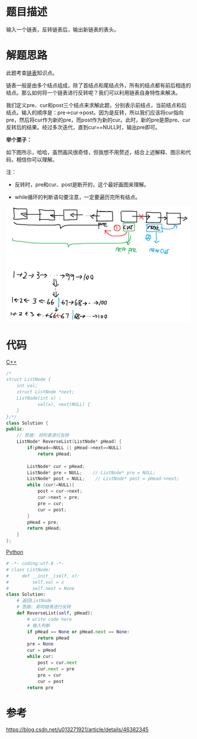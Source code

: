# 题目描述

输入一个链表，反转链表后，输出新链表的表头。

# 解题思路

此题考查[链表](https://github.com/amusi/coding-note/blob/master/Coding%20Interviews/05_PrintListInReversedOrder/Linkedlist.md)知识点。

链表一般是由多个结点组成，除了首结点和尾结点外，所有的结点都有前后相连的结点。那么如何将一个链表进行反转呢？我们可以利用链表自身特性来解决。

我们定义pre、cur和post三个结点来求解此题，分别表示前结点，当前结点和后结点。输入的顺序是：pre->cur->post。因为是反转，所以我们应该将cur指向pre，然后将cur作为新的pre，而post作为新的cur。此时，新的pre是原pre、cur反转后的结果。经过多次迭代，直到cur==NULL时，输出pre即可。

**举个栗子：**

如下图所示，哈哈，虽然画风很奇怪，但我想不用赘述，结合上述解释、图示和代码，相信你可以理解。

注：

- 反转时，pre和cur、post是断开的，这个最好画图来理解。


- while循环的判断语句要注意，一定要遍历完所有结点。

![](ReverseList.png)



# 代码

[C++](KthNodeFromEnd.cpp)

```c++
/*
struct ListNode {
	int val;
	struct ListNode *next;
	ListNode(int x) :
			val(x), next(NULL) {
	}
};*/
class Solution {
public:
    // 思路: 将列表进行反转
    ListNode* ReverseList(ListNode* pHead) {
        if(pHead==NULL || pHead->next==NULL)
            return pHead;
        
        ListNode* cur = pHead;
        ListNode* pre = NULL;    // ListNode* pre = NULL;
        ListNode* post = NULL;    // ListNode* post = pHead->next;
        while (cur!=NULL){
            post = cur->next;
            cur->next = pre;
            pre = cur;
            cur = post;
        }
        pHead = pre;
        return pHead;
    }
};
```

[Python](KthNodeFromEnd.py)

```python
# -*- coding:utf-8 -*-
# class ListNode:
#     def __init__(self, x):
#         self.val = x
#         self.next = None
class Solution:
    # 返回ListNode
    # 思路: 即将链表进行反转
    def ReverseList(self, pHead):
        # write code here
        # 输入判断
        if pHead == None or pHead.next == None:
            return pHead
        pre = None
        cur = pHead
        while cur:
            post = cur.next
            cur.next = pre
            pre = cur
            cur = post
        return pre
```

# 参考

https://blog.csdn.net/u013271921/article/details/46382345